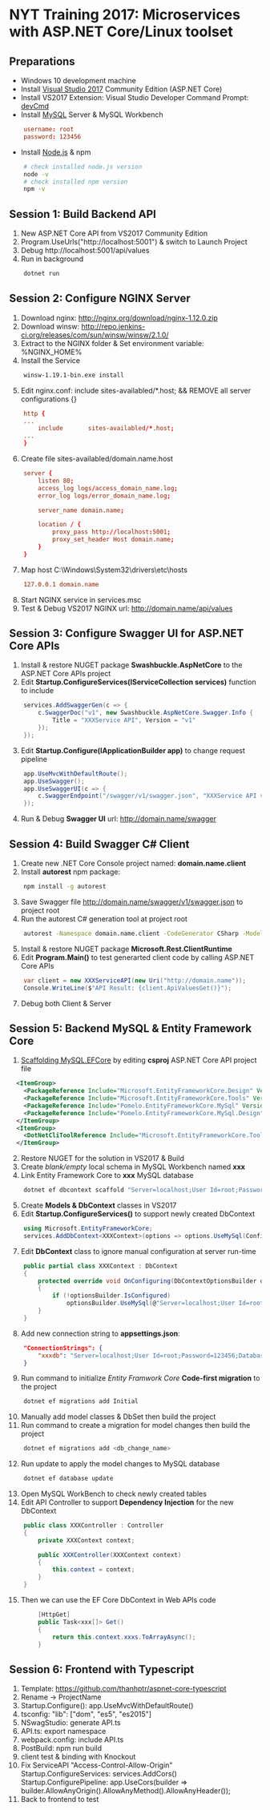 # NYT Training 2017: Microservices with ASP.NET Core/Linux toolset
## Preparations
- Windows 10 development machine
- Install [Visual Studio 2017](https://www.visualstudio.com/downloads/) Community Edition (ASP.NET Core)
- Install VS2017 Extension: Visual Studio Developer Command Prompt: [devCmd](https://marketplace.visualstudio.com/items?itemName=ShemeerNS.VisualStudioCommandPromptdevCmd)
- Install [MySQL](https://dev.mysql.com/downloads/windows/installer/5.7.html) Server & MySQL Workbench
```conf
	username: root
	password: 123456
```
- Install [Node.js](https://nodejs.org/en/) & npm
```bash
	# check installed node.js version
	node -v
	# check installed npm version
	npm -v
```

## Session 1: Build Backend API
1. New ASP.NET Core API from VS2017 Community Edition
2. Program.UseUrls("http://localhost:5001") & switch to Launch Project
3. Debug http://localhost:5001/api/values
4. Run in background
```bash
	dotnet run
```

## Session 2: Configure NGINX Server 
1. Download nginx: http://nginx.org/download/nginx-1.12.0.zip
2. Download winsw: http://repo.jenkins-ci.org/releases/com/sun/winsw/winsw/2.1.0/
3. Extract to the NGINX folder & Set environment variable: %NGINX_HOME%
4. Install the Service
```bash
	winsw-1.19.1-bin.exe install
```
5. Edit nginx.conf: include sites-availabled/*.host; && REMOVE all server configurations {}
```conf
	http {
	...
		include       sites-availabled/*.host;
	...
	}
```
6. Create file sites-availabled/domain.name.host
```conf
	server {
		listen 80;
		access_log logs/access_domain_name.log;
		error_log logs/error_domain_name.log;

		server_name domain.name;

		location / {
			proxy_pass http://localhost:5001;
			proxy_set_header Host domain.name;
		}
	}
```
7. Map host C:\Windows\System32\drivers\etc\hosts
```conf
	127.0.0.1 domain.name 
```
8. Start NGINX service in services.msc
9. Test & Debug VS2017 NGINX url: http://domain.name/api/values

## Session 3: Configure Swagger UI for ASP.NET Core APIs
1. Install & restore NUGET package **Swashbuckle.AspNetCore** to the ASP.NET Core APIs project
2. Edit **Startup.ConfigureServices(IServiceCollection services)** function to include
```csharp
	services.AddSwaggerGen(c => {
		c.SwaggerDoc("v1", new Swashbuckle.AspNetCore.Swagger.Info {
			Title = "XXXService API", Version = "v1"
		});
	});
```
3. Edit **Startup.Configure(IApplicationBuilder app)** to change request pipeline
```csharp
	app.UseMvcWithDefaultRoute();
	app.UseSwagger();
	app.UseSwaggerUI(c => {
		c.SwaggerEndpoint("/swagger/v1/swagger.json", "XXXService API v1");
	});
```
4. Run & Debug **Swagger UI** url: http://domain.name/swagger

## Session 4: Build Swagger C# Client
1. Create new .NET Core Console project named: **domain.name.client**
2. Install **autorest** npm package: 
```bash
	npm install -g autorest
```
3. Save Swagger file http://domain.name/swagger/v1/swagger.json to project root
4. Run the autorest C# generation tool at project root
```bash
	autorest -Namespace domain.name.client -CodeGenerator CSharp -Modeler Swager -Input swagger.json -PackageName domain.name.client
```
5. Install & restore NUGET package **Microsoft.Rest.ClientRuntime**
6. Edit **Program.Main()** to test generarted client code by calling ASP.NET Core APIs
```csharp
    var client = new XXXServiceAPI(new Uri("http://domain.name"));
    Console.WriteLine($"API Result: {client.ApiValuesGet()}");
```
7. Debug both Client & Server

## Session 5: Backend MySQL & Entity Framework Core
1. [Scaffolding MySQL.EFCore](https://github.com/PomeloFoundation/Pomelo.EntityFrameworkCore.MySql) by editing **csproj** ASP.NET Core API project file
```xml
  <ItemGroup>
    <PackageReference Include="Microsoft.EntityFrameworkCore.Design" Version="1.1.2" />
    <PackageReference Include="Microsoft.EntityFrameworkCore.Tools" Version="1.1.1" />
    <PackageReference Include="Pomelo.EntityFrameworkCore.MySql" Version="1.1.2" />
    <PackageReference Include="Pomelo.EntityFrameworkCore.MySql.Design" Version="1.1.2" />
  </ItemGroup>
  <ItemGroup>
    <DotNetCliToolReference Include="Microsoft.EntityFrameworkCore.Tools.DotNet" Version="1.0.1" />
  </ItemGroup>
```
2. Restore NUGET for the solution in VS2017 & Build
3. Create *blank/empty* local schema in MySQL Workbench named **xxx**
4. Link Entity Framework Core to **xxx** MySQL database
```bash
	dotnet ef dbcontext scaffold "Server=localhost;User Id=root;Password=123456;Database=xxx" "Pomelo.EntityFrameworkCore.MySql"
```
5. Create **Models & DbContext** classes in VS2017
6. Edit **Startup.ConfigureServices()** to support newly created DbContext
```csharp
	using Microsoft.EntityFrameworkCore;
	services.AddDbContext<XXXContext>(options => options.UseMySql(Configuration.GetConnectionString("xxxdb")));
```
7. Edit **DbContext** class to ignore manual configuration at server run-time
```csharp
	public partial class XXXContext : DbContext
	{
		protected override void OnConfiguring(DbContextOptionsBuilder optionsBuilder)
		{
			if (!optionsBuilder.IsConfigured)
				optionsBuilder.UseMySql(@"Server=localhost;User Id=root;Password=123456;Database=xxx");
		}
	}
```
8. Add new connection string to **appsettings.json**:
```json
	"ConnectionStrings": {
		"xxxdb": "Server=localhost;User Id=root;Password=123456;Database=xxx"
	}
```
9. Run command to initialize *Entity Framwork Core* **Code-first migration** to the project
```bash
	dotnet ef migrations add Initial
```
10. Manually add model classes & DbSet then build the project
11. Run command to create a migration for model changes then build the project
```bash
	dotnet ef migrations add <db_change_name>
```
12. Run update to apply the model changes to MySQL database
```bash
	dotnet ef database update
```
13. Open MySQL WorkBench to check newly created tables
14. Edit API Controller to support **Dependency Injection** for the new DbContext
```csharp
    public class XXXController : Controller
    {
        private XXXContext context;

        public XXXController(XXXContext context)
        {
            this.context = context;
        }
	}
```
15. Then we can use the EF Core DbContext in Web APIs code
```csharp
        [HttpGet]
        public Task<xxx[]> Get()
        {
            return this.context.xxxs.ToArrayAsync();
        }
```

## Session 6: Frontend with Typescript
1) Template: https://github.com/thanhptr/aspnet-core-typescript
2) Rename -> ProjectName
3) Startup.Configure(): app.UseMvcWithDefaultRoute()
4) tsconfig: "lib": ["dom", "es5", "es2015"]
5) NSwagStudio: generate API.ts
6) API.ts: export namespace
7) webpack.config: include API.ts
8) PostBuild: npm run build
9) client test & binding with Knockout
10) Fix ServiceAPI "Access-Control-Allow-Origin"
	Startup.ConfigureServices: services.AddCors()
	Startup.ConfigurePipeline: app.UseCors(builder => builder.AllowAnyOrigin().AllowAnyMethod().AllowAnyHeader());
11) Back to frontend to test